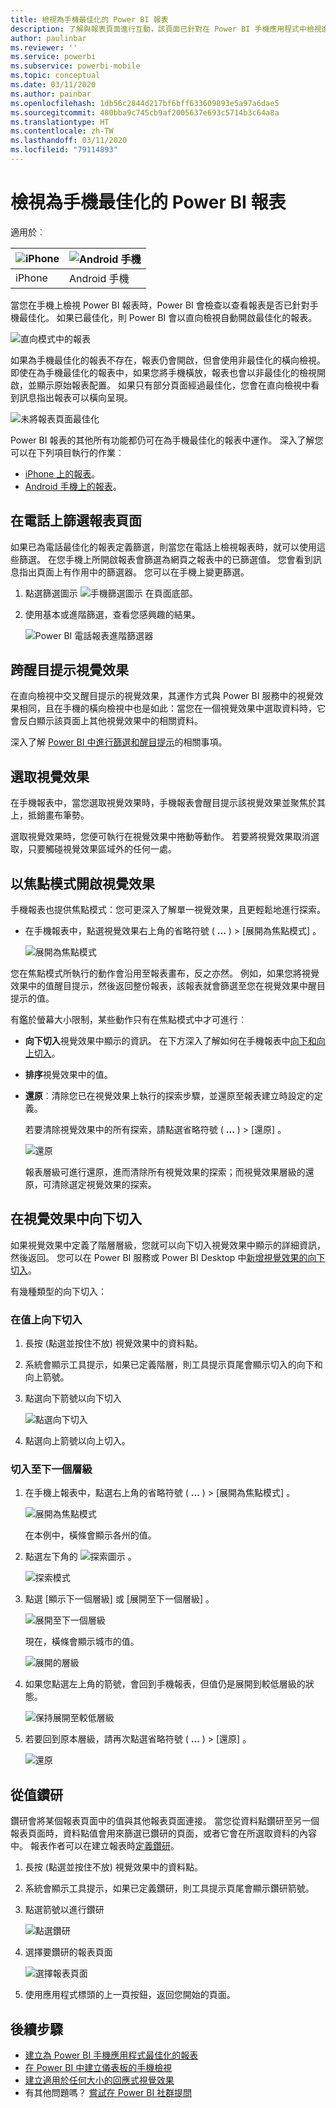 ```yaml
---
title: 檢視為手機最佳化的 Power BI 報表
description: 了解與報表頁面進行互動，該頁面已針對在 Power BI 手機應用程式中檢視進行最佳化。
author: paulinbar
ms.reviewer: ''
ms.service: powerbi
ms.subservice: powerbi-mobile
ms.topic: conceptual
ms.date: 03/11/2020
ms.author: painbar
ms.openlocfilehash: 1db56c2844d217bf6bff633609893e5a97a6dae5
ms.sourcegitcommit: 480bba9c745cb9af2005637e693c5714b3c64a8a
ms.translationtype: HT
ms.contentlocale: zh-TW
ms.lasthandoff: 03/11/2020
ms.locfileid: "79114893"
---
```

# <a name="view-power-bi-reports-optimized-for-your-phone"></a>檢視為手機最佳化的 Power BI 報表

適用於︰

| ![iPhone](./media/mobile-apps-view-phone-report/ios-logo-40-px.png) | ![Android 手機](./media/mobile-apps-view-phone-report/android-logo-40-px.png) |
|:--- |:--- |
| iPhone |Android 手機 |

當您在手機上檢視 Power BI 報表時，Power BI 會檢查以查看報表是否已針對手機最佳化。 如果已最佳化，則 Power BI 會以直向檢視自動開啟最佳化的報表。

![直向模式中的報表](./media/mobile-apps-view-phone-report/07-power-bi-phone-report-portrait.png)

如果為手機最佳化的報表不存在，報表仍會開啟，但會使用非最佳化的橫向檢視。 即使在為手機最佳化的報表中，如果您將手機橫放，報表也會以非最佳化的檢視開啟，並顯示原始報表配置。 如果只有部分頁面經過最佳化，您會在直向檢視中看到訊息指出報表可以橫向呈現。

![未將報表頁面最佳化](./media/mobile-apps-view-phone-report/06-power-bi-phone-report-page-not-optimized.png)

Power BI 報表的其他所有功能都仍可在為手機最佳化的報表中運作。 深入了解您可以在下列項目執行的作業︰

* [iPhone 上的報表](mobile-reports-in-the-mobile-apps.md)。 
* [Android 手機上的報表](mobile-reports-in-the-mobile-apps.md)。

## <a name="filter-the-report-page-on-a-phone"></a>在電話上篩選報表頁面
如果已為電話最佳化的報表定義篩選，則當您在電話上檢視報表時，就可以使用這些篩選。 在您手機上所開啟報表會篩選為網頁之報表中的已篩選值。 您會看到訊息指出頁面上有作用中的篩選器。 您可以在手機上變更篩選。

1. 點選篩選圖示 ![手機篩選圖示](./media/mobile-apps-view-phone-report/power-bi-phone-filter-icon.png) 在頁面底部。 
2. 使用基本或進階篩選，查看您感興趣的結果。
   
    ![Power BI 電話報表進階篩選器](./media/mobile-apps-view-phone-report/power-bi-iphone-advanced-filter-toronto.gif)

## <a name="cross-highlight-visuals"></a>跨醒目提示視覺效果
在直向檢視中交叉醒目提示的視覺效果，其運作方式與 Power BI 服務中的視覺效果相同，且在手機的橫向檢視中也是如此：當您在一個視覺效果中選取資料時，它會反白顯示該頁面上其他視覺效果中的相關資料。

深入了解 [Power BI 中進行篩選和醒目提示](../../power-bi-reports-filters-and-highlighting.md)的相關事項。

## <a name="select-visuals"></a>選取視覺效果
在手機報表中，當您選取視覺效果時，手機報表會醒目提示該視覺效果並聚焦於其上，抵銷畫布筆勢。

選取視覺效果時，您便可執行在視覺效果中捲動等動作。 若要將視覺效果取消選取，只要觸碰視覺效果區域外的任何一處。

## <a name="open-visuals-in-focus-mode"></a>以焦點模式開啟視覺效果
手機報表也提供焦點模式：您可更深入了解單一視覺效果，且更輕鬆地進行探索。

* 在手機報表中，點選視覺效果右上角的省略符號 ( **...** ) > [展開為焦點模式]  。
  
    ![展開為焦點模式](././media/mobile-apps-view-phone-report/power-bi-phone-report-focus-mode.png)

您在焦點模式所執行的動作會沿用至報表畫布，反之亦然。 例如，如果您將視覺效果中的值醒目提示，然後返回整份報表，該報表就會篩選至您在視覺效果中醒目提示的值。

有鑑於螢幕大小限制，某些動作只有在焦點模式中才可進行︰

* **向下切入**視覺效果中顯示的資訊。 在下方深入了解如何在手機報表中[向下和向上切入](mobile-apps-view-phone-report.md#drill-down-in-a-visual)。
* **排序**視覺效果中的值。
* **還原**︰清除您已在視覺效果上執行的探索步驟，並還原至報表建立時設定的定義。
  
    若要清除視覺效果中的所有探索，請點選省略符號 ( **...** ) > [還原]  。
  
    ![還原](././media/mobile-apps-view-phone-report/power-bi-phone-report-revert-levels.png)
  
    報表層級可進行還原，進而清除所有視覺效果的探索；而視覺效果層級的還原，可清除選定視覺效果的探索。   

## <a name="drill-down-in-a-visual"></a>在視覺效果中向下切入
如果視覺效果中定義了階層層級，您就可以向下切入視覺效果中顯示的詳細資訊，然後返回。 您可以在 Power BI 服務或 Power BI Desktop 中[新增視覺效果的向下切入](../end-user-drill.md)。

有幾種類型的向下切入：

### <a name="drill-down-on-a-value"></a>在值上向下切入
1. 長按 (點選並按住不放) 視覺效果中的資料點。
2. 系統會顯示工具提示，如果已定義階層，則工具提示頁尾會顯示切入的向下和向上箭號。
3. 點選向下箭號以向下切入

    ![點選向下切入](././media/mobile-apps-view-phone-report/report-drill-down.png)
    
4. 點選向上箭號以向上切入。

### <a name="drill-to-next-level"></a>切入至下一個層級
1. 在手機上報表中，點選右上角的省略符號 ( **...** ) > [展開為焦點模式]  。
   
    ![展開為焦點模式](././media/mobile-apps-view-phone-report/power-bi-phone-report-focus-mode.png)
   
    在本例中，橫條會顯示各州的值。
2. 點選左下角的 ![探索圖示](./media/mobile-apps-view-phone-report/power-bi-phone-report-explore-icon.png) 。
   
    ![探索模式](./media/mobile-apps-view-phone-report/power-bi-phone-report-explore-mode.png)
3. 點選 [顯示下一個層級]  或 [展開至下一個層級]  。
   
    ![展開至下一個層級](./media/mobile-apps-view-phone-report/power-bi-phone-report-expand-levels.png)
   
    現在，橫條會顯示城市的值。
   
    ![展開的層級](./media/mobile-apps-view-phone-report/power-bi-phone-report-expanded-levels.png)
4. 如果您點選左上角的箭號，會回到手機報表，但值仍是展開到較低層級的狀態。
   
    ![保持展開至較低層級](./media/mobile-apps-view-phone-report/power-bi-back-to-phone-report-expanded-levels.png)
5. 若要回到原本層級，請再次點選省略符號 ( **...** ) > [還原]  。
   
    ![還原](././media/mobile-apps-view-phone-report/power-bi-phone-report-revert-levels.png)

## <a name="drill-through-from-a-value"></a>從值鑽研
鑽研會將某個報表頁面中的值與其他報表頁面連接。 當您從資料點鑽研至另一個報表頁面時，資料點值會用來篩選已鑽研的頁面，或者它會在所選取資料的內容中。
報表作者可以在建立報表時[定義鑽研](https://docs.microsoft.com/power-bi/desktop-drillthrough)。

1. 長按 (點選並按住不放) 視覺效果中的資料點。
2. 系統會顯示工具提示，如果已定義鑽研，則工具提示頁尾會顯示鑽研箭號。
3. 點選箭號以進行鑽研

    ![點選鑽研](././media/mobile-apps-view-phone-report/report-drill-through1.png)

4. 選擇要鑽研的報表頁面

    ![選擇報表頁面](././media/mobile-apps-view-phone-report/report-drill-through2.png)

5. 使用應用程式標頭的上一頁按鈕，返回您開始的頁面。


## <a name="next-steps"></a>後續步驟
* [建立為 Power BI 手機應用程式最佳化的報表](../../desktop-create-phone-report.md)
* [在 Power BI 中建立儀表板的手機檢視](../../service-create-dashboard-mobile-phone-view.md)
* [建立適用於任何大小的回應式視覺效果](../../visuals/desktop-create-responsive-visuals.md)
* 有其他問題嗎？ [嘗試在 Power BI 社群提問](https://community.powerbi.com/)

